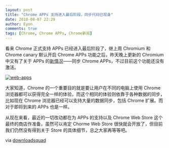 ```yaml
---
layout: post
title: "Chrome APPs 支持进入最后阶段，同步代码已现身"
date: 2010-08-07 22:29
author: Eyon
comments: true
tags: [Chrome, Chrome APPs, Chrome新闻]
---
```

看来 Chrome 正式支持 APPs 已经进入最后阶段了，继上周 Chromium 和 Chrome canary 默认开启 Chrome APPs 功能之后，昨天晚上更新的 Chromium 中又有了关于 APPs 的[新情况](http://src.chromium.org/viewvc/chrome?view=rev&revision=55201)——同步 Chrome APPs，不过目前这个功能还没有激活。

<a href="http://img.chromi.org/2010/08/web-apps.jpg">![](http://img.chromi.org/2010/08/web-apps-550x397.jpg "web-apps")</a>

大家知道，Chrome 的一个重要目的就是要让用户在不同的电脑上使用 Chrome 浏览器都可以获得完全一样的体验，而这个相同的体验则依靠于各种数据的同步，比如现在 Chrome 浏览器已经可以支持大量的数据同步，包括 Chrome 扩展。而对于即将到来的 APPs 也是一样。

从现在来看，最近的一切改动都在为 APPs 的支持以及 Chrome Web Store 这个最终的商店作准备，虽然可以肯定 Chorme Web Store 很快就会开放了，但目前我们仍然没有得到关于 Store 的具体细节，总之大家再等等吧。

via [downloadsquad](http://www.downloadsquad.com/2010/08/07/google-chrome-web-app-support-continues-taking-shape-here-com/)
